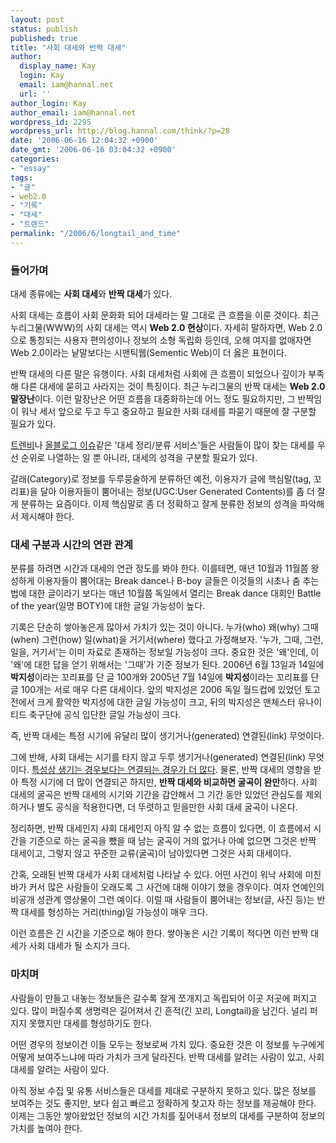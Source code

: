 ```yaml
---
layout: post
status: publish
published: true
title: "사회 대세와 반짝 대세"
author:
  display_name: Kay
  login: Kay
  email: iam@hannal.net
  url: ''
author_login: Kay
author_email: iam@hannal.net
wordpress_id: 2295
wordpress_url: http://blog.hannal.com/think/?p=28
date: '2006-06-16 12:04:32 +0900'
date_gmt: '2006-06-16 03:04:32 +0900'
categories:
- "essay"
tags:
- "글"
- web2.0
- "기록"
- "대세"
- "트렌드"
permalink: "/2006/6/longtail_and_time"
---
```

<h3>들어가며</h3>
<p>대세 종류에는 <strong>사회 대세</strong>와 <strong>반짝 대세</strong>가 있다.</p>
<p>사회 대세는 흐름이 사회 문화화 되어 대세라는 말 그대로 큰 흐름을 이룬 것이다. 최근 누리그물(WWW)의 사회 대세는 역시 <strong>Web 2.0 현상</strong>이다. 자세히 말하자면, Web 2.0으로 통칭되는 사용자 편의성이나 정보의 소형 독립화 등인데, 오해 여지를 없애자면 Web 2.0이라는 낱말보다는 시맨틱웹(Sementic Web)이 더 옳은 표현이다.</p>
<p>반짝 대세의 다른 말은 유행이다. 사회 대세처럼 사회에 큰 흐름이 되었으나 깊이가 부족해 다른 대세에 묻히고 사라지는 것이 특징이다. 최근 누리그물의 반짝 대세는 <strong>Web 2.0 말장난</strong>이다. 이런 말장난은 어떤 흐름을 대중화하는데 어느 정도 필요하지만, 그 반짝임이 워낙 세서 앞으로 두고 두고 중요하고 필요한 사회 대세를 파묻기 때문에 잘 구분할 필요가 있다.</p>
<p><a href="http://www.trenb.com/">트렌비</a>나 <a href="http://www.allblog.net/Issue/">올블로그 이슈</a>같은 '대세 정리/분류 서비스'들은 사람들이 많이 찾는 대세를 우선 순위로 나열하는 일 뿐 아니라, 대세의 성격을 구분할 필요가 있다.</p>
<p>갈래(Category)로 정보를 두루뭉술하게 분류하던 예전, 이용자가 글에 핵심말(tag, 꼬리표)을 달아   이용자들이 뿜어내는 정보(UGC:User Generated Contents)를 좀 더 잘게 분류하는 요즘이다. 이제 핵심말로 좀 더 정확하고 잘게 분류한 정보의 성격을 파악해서 제시해야 한다.</p>
<h3>대세 구분과 시간의 연관 관계</h3>
<p>분류를 하려면 시간과 대세의 연관 정도를 봐야 한다. 이를테면, 매년 10월과 11월쯤 왕성하게 이용자들이 뿜어대는 Break dance나 B-boy 글들은 이것들의 시초나 춤 추는 법에 대한 글이라기 보다는 매년 10월쯤 독일에서 열리는 Break dance 대회인 Battle of the year(일명 BOTY)에 대한 글일 가능성이 높다.</p>
<p>기록은 단순히 쌓아놓은게 많아서 가치가 있는 것이 아니다. 누가(who) 왜(why) 그때(when) 그런(how) 일(what)을 거기서(where) 했다고 가정해보자. '누가, 그때, 그런, 일을, 거기서'는 이미 자료로 존재하는 정보일 가능성이 크다. 중요한 것은 '왜'인데, 이 '왜'에 대한 답을 얻기 위해서는 '그때'가 기준 정보가 된다. 2006년 6월 13일과 14일에 <strong>박지성</strong>이라는 꼬리표를 단 글 100개와 2005년 7월 14일에 <strong>박지성</strong>이라는 꼬리표를 단 글 100개는 서로 매우 다른 대세이다. 앞의 박지성은 2006 독일 월드컵에 있었던 토고전에서 크게 활약한 박지성에 대한 글일 가능성이 크고, 뒤의 박지성은 맨체스터 유나이티드 축구단에 공식 입단한 글일 가능성이 크다.</p>
<p>즉, 반짝 대세는 특정 시기에 유달리 많이 생기거나(generated) 연결된(link) 무엇이다.</p>
<p>그에 반해, 사회 대세는 시기를 타지 않고 두루 생기거나(generated) 연결된(link) 무엇이다. <u>특성상 생기는 경우보다는 연결되는 경우가 더 많다</u>. 물론, 반짝 대세의 영향을 받아 특정 시기에 더 많이 연결되곤 하지만, <strong>반짝 대세와 비교하면 굴곡이 완만</strong>하다. 사회 대세의 굴곡은 반짝 대세의 시기와 기간을 감안해서 그 기간 동안 있었던 관심도를 제외하거나 별도 공식을 적용한다면, 더 뚜렷하고 믿을만한 사회 대세 굴곡이 나온다.</p>
<p>정리하면, 반짝 대세인지 사회 대세인지 아직 알 수 없는 흐름이 있다면, 이 흐름에서 시간을 기준으로 하는 굴곡을 뺐을 때 남는 굴곡이 거의 없거나 아예 없으면 그것은 반짝 대세이고, 그렇지 않고 꾸준한 교류(굴곡)이 남아있다면 그것은 사회 대세이다.</p>
<p>간혹, 오래된 반짝 대세가 사회 대세처럼 나타날 수 있다. 어떤 사건이 워낙 사회에 미친 바가 커서 많은 사람들이 오래도록 그 사건에 대해 이야기 했을 경우이다. 여자 연예인의 비공개 성관계 영상물이 그런 예이다. 이럴 때 사람들이 뿜어내는 정보(글, 사진 등)는 반짝 대세를 형성하는 거리(thing)일 가능성이 매우 크다.</p>
<p>이런 흐름은 긴 시간을 기준으로 해야 한다. 쌓아놓은 시간 기록이 적다면 이런 반짝 대세가 사회 대세가 될 소지가 크다.</p>
<h3>마치며</h3>
<p>사람들이 만들고 내놓는 정보들은 갈수록 잘게 쪼개지고 독립되어 이곳 저곳에 퍼지고 있다. 많이 퍼질수록 생명력은 길어져서 긴 흔적(긴 꼬리, Longtail)을 남긴다. 널리 퍼지지 못했지만 대세를 형성하기도 한다.</p>
<p>어떤 경우의 정보이건 이들 모두는 정보로써 가치 있다. 중요한 것은 이 정보를 누구에게 어떻게 보여주느냐에 따라 가치가 크게 달라진다. 반짝 대세를 알려는 사람이 있고, 사회 대세를 알려는 사람이 있다.</p>
<p>아직 정보 수집 및 유통 서비스들은 대세를 제대로 구분하지 못하고 있다. 많은 정보를 보여주는 것도 좋지만, 보다 쉽고 빠르고 정확하게 찾고자 하는 정보를 제공해야 한다. 이제는 그동안 쌓아왔었던 정보의 시간 가치를 짚어내서 정보의 대세를 구분하여 정보의 가치를 높여야 한다.</p>
